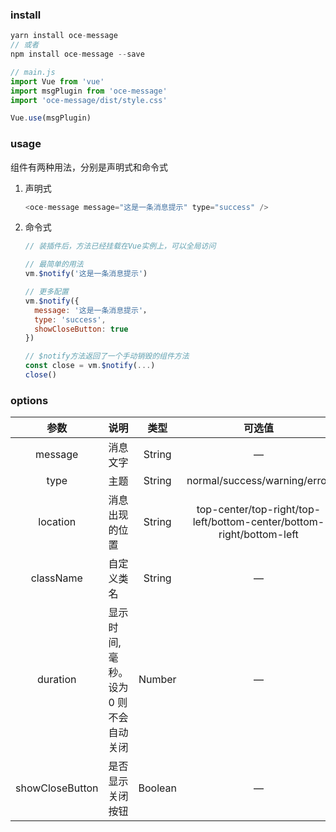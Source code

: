 ### install

```javascript
yarn install oce-message
// 或者
npm install oce-message --save

```

```javascript
// main.js
import Vue from 'vue'
import msgPlugin from 'oce-message'
import 'oce-message/dist/style.css'

Vue.use(msgPlugin)

```



### usage

组件有两种用法，分别是声明式和命令式

1. 声明式

   ```javascript
   <oce-message message="这是一条消息提示" type="success" />
   ```

   

2. 命令式

   ```javascript
   // 装插件后，方法已经挂载在Vue实例上，可以全局访问
   
   // 最简单的用法
   vm.$notify('这是一条消息提示')
   
   // 更多配置
   vm.$notify({
     message: '这是一条消息提示'，
     type: 'success',
     showCloseButton: true
   })
   
   // $notify方法返回了一个手动销毁的组件方法
   const close = vm.$notify(...)
   close()
   ```



### options

|      参数       | 说明                                  |  类型   |                            可选值                            |   默认值   |
| :-------------: | ------------------------------------- | :-----: | :----------------------------------------------------------: | :--------: |
|     message     | 消息文字                              | String  |                              —                               |     —      |
|      type       | 主题                                  | String  |                 normal/success/warning/error                 |   normal   |
|    location     | 消息出现的位置                        | String  | top-center/top-right/top-left/bottom-center/bottom-right/bottom-left | top-center |
|    className    | 自定义类名                            | String  |                              —                               |     —      |
|    duration     | 显示时间, 毫秒。设为 0 则不会自动关闭 | Number  |                              —                               |    2000    |
| showCloseButton | 是否显示关闭按钮                      | Boolean |                              —                               |   false    |

